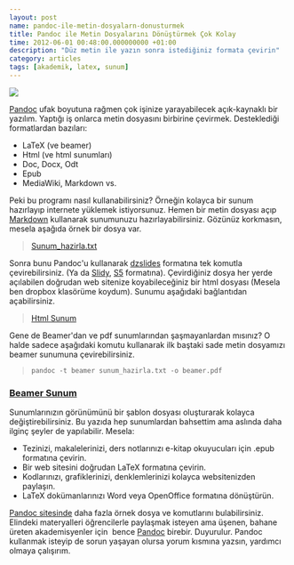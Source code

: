 ```yaml
--- 
layout: post 
name: pandoc-ile-metin-dosyalarn-donusturmek 
title: Pandoc ile Metin Dosyalarını Dönüştürmek Çok Kolay 
time: 2012-06-01 00:48:00.000000000 +01:00
description: "Düz metin ile yazın sonra istediğiniz formata çevirin"
category: articles
tags: [akademik, latex, sunum]
---
```


![]({{site.url}}/images/T-1000.jpg)

[Pandoc](http://johnmacfarlane.net/pandoc/) ufak boyutuna rağmen çok işinize yarayabilecek açık-kaynaklı bir yazılım. Yaptığı iş onlarca metin dosyasını birbirine çevirmek. Desteklediği formatlardan bazıları:

-   LaTeX (ve beamer)
-   Html (ve html sunumları)
-   Doc, Docx, Odt
-   Epub
-   MediaWiki, Markdown vs.

Peki bu programı nasıl kullanabilirsiniz? Örneğin kolayca bir sunum hazırlayıp internete yüklemek istiyorsunuz. Hemen bir metin dosyası açıp [Markdown](http://johnmacfarlane.net/pandoc/README.html#pandocs-markdown) kullanarak sunumunuzu hazırlayabilirsiniz. Gözünüz korkmasın, mesela aşağıda örnek bir dosya var.

> [Sunum\_hazirla.txt](http://dl.dropbox.com/u/2490601/for%20download/pandoc/sunum_hazirla.txt) 

Sonra bunu Pandoc'u kullanarak [dzslides](http://paulrouget.com/dzslides/) formatına tek komutla çevirebilirsiniz. (Ya da [Slidy](http://www.w3.org/Talks/Tools/Slidy2/Overview.html#%281%29), [S5](http://meyerweb.com/eric/tools/s5/) formatına). Çevirdiğiniz dosya her yerde açılabilen doğrudan web sitenize koyabileceğiniz bir html dosyası (Mesela ben dropbox klasörüme koydum).
Sunumu aşağıdaki bağlantıdan açabilirsiniz.

> [Html Sunum](http://dl.dropbox.com/u/2490601/for%20download/pandoc/sunum.html)

Gene de Beamer'dan ve pdf sunumlarından şaşmayanlardan mısınız? O halde sadece aşağıdaki komutu kullanarak ilk baştaki sade metin dosyamızı beamer sunumuna çevirebilirsiniz.

> `pandoc -t beamer sunum_hazirla.txt -o beamer.pdf`

### [Beamer Sunum](http://dl.dropbox.com/u/2490601/for%20download/pandoc/beamer.pdf)

Sunumlarınızın görünümünü bir şablon dosyası oluşturarak kolayca değiştirebilirsiniz.
Bu yazıda hep sunumlardan bahsettim ama aslında daha ilginç şeyler de yapılabilir. Mesela:

-   Tezinizi, makalelerinizi, ders notlarınızı e-kitap okuyucuları için .epub formatına çevirin.
-   Bir web sitesini doğrudan LaTeX formatına çevirin.
-   Kodlarınızı, grafiklerinizi, denklemlerinizi kolayca websitenizden paylaşın.
-   LaTeX dokümanlarınızı Word veya OpenOffice formatına dönüştürün.

[Pandoc sitesinde](http://johnmacfarlane.net/pandoc/demos.html) daha fazla örnek dosya ve komutlarını bulabilirsiniz. Elindeki materyalleri öğrencilerle paylaşmak isteyen ama üşenen, bahane üreten akademisyenler için  bence [Pandoc](http://johnmacfarlane.net/pandoc/) birebir. Duyurulur. Pandoc kullanmak isteyip de sorun yaşayan olursa yorum kısmına yazsın, yardımcı olmaya çalışırım.


